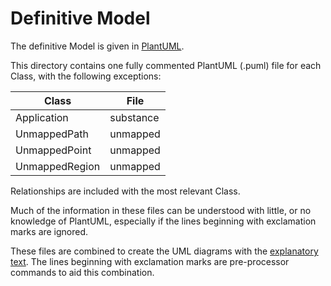 # Definitive Model
The definitive Model is given in [PlantUML](https://plantuml.com/).

This directory contains one fully commented PlantUML (.puml) file for each Class, with the following exceptions:

|Class|File|
|---------|--------|
|Application|substance|
|UnmappedPath|unmapped|
|UnmappedPoint|unmapped|
|UnmappedRegion|unmapped|

Relationships are included with the most relevant Class.

Much of the information in these files can be understood with little, or no knowledge of PlantUML, especially if the
lines beginning with exclamation marks are ignored.

These files are combined to create the UML diagrams with the [explanatory text](https://github.com/Charles1625/crop-production-ontology/blob/main/README.md#development-of-the-model).  The lines beginning with exclamation
marks are pre-processor commands to aid this combination.